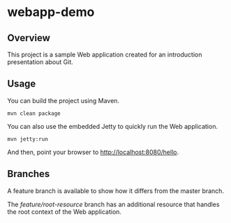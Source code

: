 webapp-demo
===========

Overview
--------
This project is a sample Web application created for an introduction presentation about Git.

Usage
-----
You can build the project using Maven.

`mvn clean package`

You can also use the embedded Jetty to quickly run the Web application.

`mvn jetty:run`

And then, point your browser to [http://localhost:8080/hello](http://localhost:8080/hello).

Branches
--------
A feature branch is available to show how it differs from the master branch.

The *feature/root-resource* branch has an additional resource that handles the root context of the Web application.
